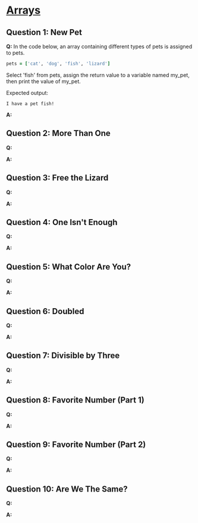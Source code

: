 # [Arrays](https://launchschool.com/exercise_sets/43b48b60)

## Question 1: New Pet

**Q:** In the code below, an array containing different types of pets is assigned to pets.

```ruby
pets = ['cat', 'dog', 'fish', 'lizard']
```

Select 'fish' from pets, assign the return value to a variable named my_pet, then print the value of my_pet.

Expected output:

```
I have a pet fish!
```

**A:**


## Question 2: More Than One

**Q:**

**A:**


## Question 3: Free the Lizard

**Q:**

**A:**


## Question 4: One Isn't Enough

**Q:**

**A:**


## Question 5: What Color Are You?

**Q:**

**A:**


## Question 6: Doubled

**Q:**

**A:**

## Question 7: Divisible by Three

**Q:**

**A:**


## Question 8: Favorite Number (Part 1)

**Q:**

**A:**

## Question 9: Favorite Number (Part 2)

**Q:**

**A:**


## Question 10: Are We The Same?

**Q:**

**A:**
